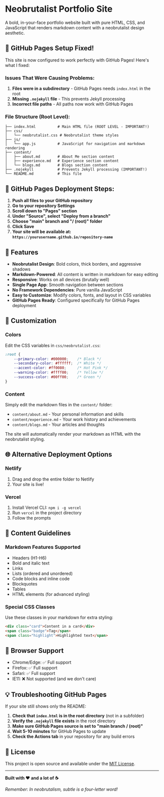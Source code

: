 # Neobrutalist Portfolio Site

A bold, in-your-face portfolio website built with pure HTML, CSS, and JavaScript that renders markdown content with a neobrutalist design aesthetic.

## 🚨 GitHub Pages Setup Fixed!

This site is now configured to work perfectly with GitHub Pages! Here's what I fixed:

### Issues That Were Causing Problems:
1. **Files were in a subdirectory** - GitHub Pages needs `index.html` in the root
2. **Missing `.nojekyll` file** - This prevents Jekyll processing
3. **Incorrect file paths** - All paths now work with GitHub Pages

### File Structure (Root Level):
```
├── index.html          # Main HTML file (ROOT LEVEL - IMPORTANT!)
├── css/
│   └── neobrutalist.css # Neobrutalist theme styles
├── js/
│   └── app.js          # JavaScript for navigation and markdown rendering
├── content/
│   ├── about.md        # About Me section content
│   ├── experience.md   # Experience section content
│   └── blogs.md        # Blogs section content
├── .nojekyll           # Prevents Jekyll processing (IMPORTANT!)
└── README.md           # This file
```

## 🚀 GitHub Pages Deployment Steps:

1. **Push all files to your GitHub repository**
2. **Go to your repository Settings**
3. **Scroll down to "Pages" section**
4. **Under "Source", select "Deploy from a branch"**
5. **Choose "main" branch and "/ (root)" folder**
6. **Click Save**
7. **Your site will be available at: `https://yourusername.github.io/repository-name`**

## 🎨 Features

- **Neobrutalist Design**: Bold colors, thick borders, and aggressive shadows
- **Markdown-Powered**: All content is written in markdown for easy editing
- **Responsive**: Works on all devices (brutally well)
- **Single Page App**: Smooth navigation between sections
- **No Framework Dependencies**: Pure vanilla JavaScript
- **Easy to Customize**: Modify colors, fonts, and layout in CSS variables
- **GitHub Pages Ready**: Configured specifically for GitHub Pages deployment

## 🔧 Customization

### Colors
Edit the CSS variables in `css/neobrutalist.css`:

```css
:root {
    --primary-color: #000000;    /* Black */
    --secondary-color: #ffffff;  /* White */
    --accent-color: #ff0080;     /* Hot Pink */
    --warning-color: #ffff00;    /* Yellow */
    --success-color: #00ff00;    /* Green */
}
```

### Content
Simply edit the markdown files in the `content/` folder:
- `content/about.md` - Your personal information and skills
- `content/experience.md` - Your work history and achievements  
- `content/blogs.md` - Your articles and thoughts

The site will automatically render your markdown as HTML with the neobrutalist styling.

## 🌐 Alternative Deployment Options

### Netlify
1. Drag and drop the entire folder to Netlify
2. Your site is live!

### Vercel
1. Install Vercel CLI: `npm i -g vercel`
2. Run `vercel` in the project directory
3. Follow the prompts

## 📝 Content Guidelines

### Markdown Features Supported
- Headers (H1-H6)
- Bold and italic text
- Links
- Lists (ordered and unordered)
- Code blocks and inline code
- Blockquotes
- Tables
- HTML elements (for advanced styling)

### Special CSS Classes
Use these classes in your markdown for extra styling:

```html
<div class="card">Content in a card</div>
<span class="badge">Tag</span>
<span class="highlight">Highlighted text</span>
```

## 🎯 Browser Support

- Chrome/Edge: ✅ Full support
- Firefox: ✅ Full support  
- Safari: ✅ Full support
- IE11: ❌ Not supported (and we don't care)

## 💡 Troubleshooting GitHub Pages

If your site still shows only the README:

1. **Check that `index.html` is in the root directory** (not in a subfolder)
2. **Verify the `.nojekyll` file exists** in the root directory
3. **Make sure GitHub Pages source is set to "main branch / (root)"**
4. **Wait 5-10 minutes** for GitHub Pages to update
5. **Check the Actions tab** in your repository for any build errors

## 📄 License

This project is open source and available under the [MIT License](LICENSE).

---

**Built with ❤️ and a lot of ☕**

*Remember: In neobrutalism, subtle is a four-letter word!*